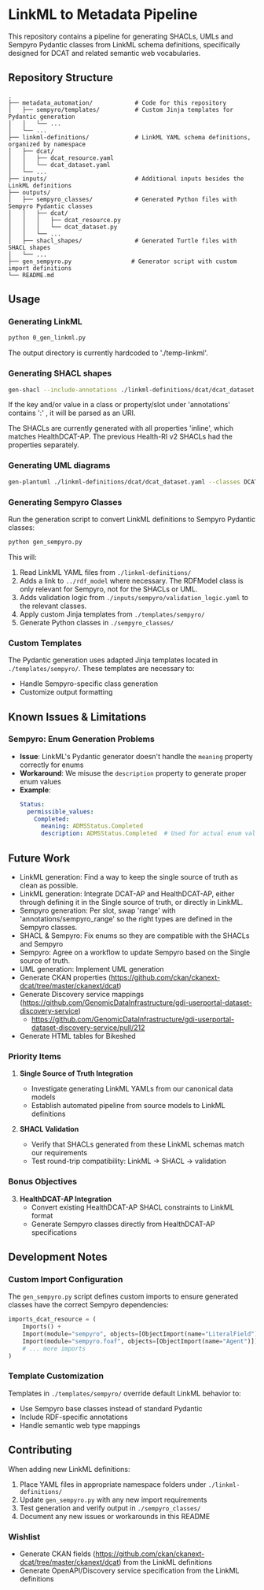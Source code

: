 # LinkML to Metadata Pipeline

This repository contains a pipeline for generating SHACLs, UMLs and Sempyro Pydantic classes from LinkML schema definitions, specifically designed for DCAT and related semantic web vocabularies.

## Repository Structure

```
.
├── metadata_automation/            # Code for this repository
│   ├── sempyro/templates/          # Custom Jinja templates for Pydantic generation
│   │   └── ...
│   └── ...
├── linkml-definitions/             # LinkML YAML schema definitions, organized by namespace
│   ├── dcat/
│   │   ├── dcat_resource.yaml
│   │   └── dcat_dataset.yaml
│   └── ...
├── inputs/                         # Additional inputs besides the LinkML definitions
├── outputs/
│   ├── sempyro_classes/            # Generated Python files with Sempyro Pydantic classes
│   │   ├── dcat/
│   │   │   ├── dcat_resource.py
│   │   │   └── dcat_dataset.py
│   │   └── ...
│   ├── shacl_shapes/               # Generated Turtle files with SHACL shapes
│   └── ...
├── gen_sempyro.py                 # Generator script with custom import definitions
└── README.md
```

## Usage

### Generating LinkML
```bash
python 0_gen_linkml.py
```
The output directory is currently hardcoded to './temp-linkml'.

### Generating SHACL shapes
```bash
gen-shacl --include-annotations ./linkml-definitions/dcat/dcat_dataset.yaml > ./outputs/shacl_shapes/dcat_dataset.ttl
```
If the key and/or value in a class or property/slot under 'annotations' contains ':' , it will be parsed as an URI.

The SHACLs are currently generated with all properties 'inline', which matches HealthDCAT-AP. The previous
Health-RI v2 SHACLs had the properties separately.

### Generating UML diagrams
```bash
gen-plantuml ./linkml-definitions/dcat/dcat_dataset.yaml --classes DCATDataset --classes DCATResource --directory ./tmp --classes FOAFAgent --classes DCATVCard
```

### Generating Sempyro Classes

Run the generation script to convert LinkML definitions to Sempyro Pydantic classes:

```bash
python gen_sempyro.py
```

This will:
1. Read LinkML YAML files from `./linkml-definitions/`
2. Adds a link to `../rdf_model` where necessary. The RDFModel class is only relevant for Sempyro, not for the SHACLs or UML.
3. Adds validation logic from `./inputs/sempyro/validation_logic.yaml` to the relevant classes.
4. Apply custom Jinja templates from `./templates/sempyro/`
5. Generate Python classes in `./sempyro_classes/`

### Custom Templates

The Pydantic generation uses adapted Jinja templates located in `./templates/sempyro/`. These templates are necessary to:
- Handle Sempyro-specific class generation
- Customize output formatting

## Known Issues & Limitations 

### Sempyro: Enum Generation Problems
- **Issue**: LinkML's Pydantic generator doesn't handle the `meaning` property correctly for enums
- **Workaround**: We misuse the `description` property to generate proper enum values
- **Example**: 
  ```yaml
  Status:
    permissible_values:
      Completed:
        meaning: ADMSStatus.Completed
        description: ADMSStatus.Completed  # Used for actual enum value
  ```

## Future Work 
- LinkML generation: Find a way to keep the single source of truth as clean as possible.
- LinkML generation: Integrate DCAT-AP and HealthDCAT-AP, either through defining it in the Single source of truth, or directly in LinkML.
- Sempyro generation: Per slot, swap 'range' with 'annotations/sempyro_range' so the right types are defined in the Sempyro classes.
- SHACL & Sempyro: Fix enums so they are compatible with the SHACLs and Sempyro
- Sempyro: Agree on a workflow to update Sempyro based on the Single source of truth.
- UML generation: Implement UML generation
- Generate CKAN properties (https://github.com/ckan/ckanext-dcat/tree/master/ckanext/dcat)
- Generate Discovery service mappings (https://github.com/GenomicDataInfrastructure/gdi-userportal-dataset-discovery-service) 
  - https://github.com/GenomicDataInfrastructure/gdi-userportal-dataset-discovery-service/pull/212 
- Generate HTML tables for Bikeshed

### Priority Items

1. **Single Source of Truth Integration**
   - Investigate generating LinkML YAMLs from our canonical data models
   - Establish automated pipeline from source models to LinkML definitions

2. **SHACL Validation**
   - Verify that SHACLs generated from these LinkML schemas match our requirements
   - Test round-trip compatibility: LinkML → SHACL → validation

### Bonus Objectives

3. **HealthDCAT-AP Integration**
   - Convert existing HealthDCAT-AP SHACL constraints to LinkML format
   - Generate Sempyro classes directly from HealthDCAT-AP specifications

## Development Notes

### Custom Import Configuration

The `gen_sempyro.py` script defines custom imports to ensure generated classes have the correct Sempyro dependencies:

```python
imports_dcat_resource = (
    Imports() +
    Import(module="sempyro", objects=[ObjectImport(name="LiteralField"), ObjectImport(name="RDFModel")]) +
    Import(module="sempyro.foaf", objects=[ObjectImport(name="Agent")]) +
    # ... more imports
)
```

### Template Customization

Templates in `./templates/sempyro/` override default LinkML behavior to:
- Use Sempyro base classes instead of standard Pydantic
- Include RDF-specific annotations
- Handle semantic web type mappings

## Contributing

When adding new LinkML definitions:

1. Place YAML files in appropriate namespace folders under `./linkml-definitions/`
2. Update `gen_sempyro.py` with any new import requirements
3. Test generation and verify output in `./sempyro_classes/`
4. Document any new issues or workarounds in this README

### Wishlist
- Generate CKAN fields (https://github.com/ckan/ckanext-dcat/tree/master/ckanext/dcat) from the LinkML definitions
- Generate OpenAPI/Discovery service specification from the LinkML definitions
